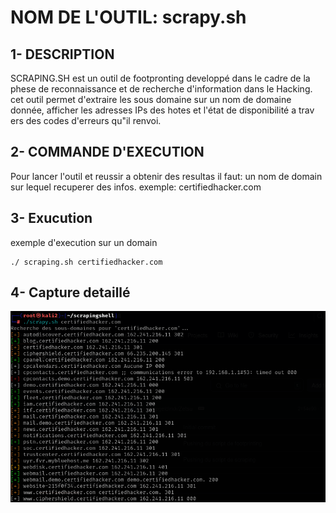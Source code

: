 


# NOM DE L'OUTIL: scrapy.sh

## 1- DESCRIPTION

SCRAPING.SH est un outil de footpronting developpé dans le cadre de la phese de reconnaissance et de recherche d'information dans le Hacking.
cet outil permet d'extraire les sous domaine sur un nom de domaine donnée, afficher les adresses IPs des hotes et l'état de disponibilité a trav    ers des codes d'erreurs qu"il renvoi.

    
## 2- COMMANDE D'EXECUTION


Pour lancer l'outil et reussir a obtenir des resultas il faut:
un nom de domain sur lequel recuperer des infos.
exemple: certifiedhacker.com

## 3- Exucution

exemple d'execution sur un domain 
```
./ scraping.sh certifiedhacker.com
```

## 4- Capture detaillé

![capture](https://github.com/Hegeldirkk/scrapingshell/blob/lisezmoi-BlackGr/lisez-moi/exemple_scrapy.png )


